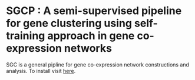 # SGCP : A semi-supervised pipeline for gene clustering using self-training approach in gene co-expression networks

SGC is a general pipline for gene co-expression network constructions and analysis. To install visit
[here](https://www.bioconductor.org/packages/release/bioc/html/SGC.html).
